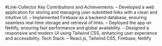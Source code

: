 #Link-Collector
Key Contributions and Achievements:
– Developed a web application for storing and managing user-submitted links with a clean and intuitive UI.
– Implemented Firebase as a backend database, ensuring seamless real-time storage and retrieval of links.
– Deployed the app on Netlify, ensuring fast performance and global availability.
– Designed a responsive and modern UI using Tailwind CSS, enhancing user experience and accessibility.
Tech Stack:
– React.js, Tailwind CSS, Firebase, Netlify
